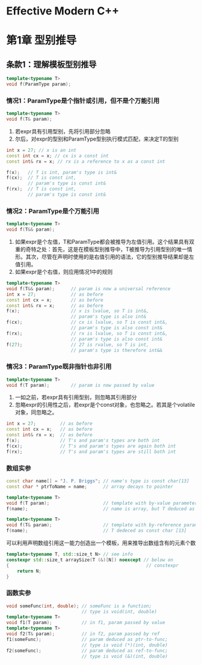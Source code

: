 # Effective Modern C++

# 第1章 型别推导

## 条款1：理解模板型别推导

```c++
template<typename T>
void f(ParamType param);
```

### 情况1：ParamType是个指针或引用，但不是个万能引用

```c++
template<typename T>
void f(T& param);
```

1. 若expr具有引用型别，先将引用部分忽略
2. 尔后，对expr的型别和ParamType型别执行模式匹配，来决定T的型别

```c++
int x = 27; // x is an int
const int cx = x; // cx is a const int
const int& rx = x; // rx is a reference to x as a const int

f(x); 	// T is int, param's type is int&
f(cx); 	// T is const int,
		// param's type is const int&
f(rx); 	// T is const int,
		// param's type is const int&
```

### 情况2：ParamType是个万能引用

```c++
template<typename T>
void f(T&& param);
```

1. 如果expr是个左值，T和ParamType都会被推导为左值引用。这个结果具有双重的奇特之处：首先，这是在模板型别推导中，T被推导为引用型别的唯一情形。其次，尽管在声明时使用的是右值引用的语法，它的型别推导结果却是左值引用。
2. 如果expr是个右值，则应用情况1中的规则

```c++
template<typename T>
void f(T&& param); 		// param is now a universal reference
int x = 27; 			// as before
const int cx = x; 		// as before
const int& rx = x; 		// as before
f(x); 					// x is lvalue, so T is int&,
						// param's type is also int&
f(cx); 					// cx is lvalue, so T is const int&,
						// param's type is also const int&
f(rx); 					// rx is lvalue, so T is const int&,
						// param's type is also const int&
f(27); 					// 27 is rvalue, so T is int,
						// param's type is therefore int&&
```

### 情况3：ParamType既非指针也非引用

```c++
template<typename T>
void f(T param); 		// param is now passed by value
```

1. 一如之前，若expr具有引用型别，则忽略其引用部分
2. 忽略expr的引用性之后，若expr是个const对象，也忽略之。若其是个volatile对象，同忽略之。

```c++
int x = 27; 		// as before
const int cx = x; 	// as before
const int& rx = x; 	// as before
f(x); 				// T's and param's types are both int
f(cx);				// T's and param's types are again both int
f(rx); 				// T's and param's types are still both int
```

### 数组实参

```c++
const char name[] = "J. P. Briggs"; // name's type is const char[13]
const char * ptrToName = name; 		// array decays to pointer

template<typename T>
void f(T param); 					// template with by-value parameter
f(name); 							// name is array, but T deduced as const char*

template<typename T>
void f(T& param); 					// template with by-reference parameter
f(name); 							// T dedeced as const char [13]
```

可以利用声明数组引用这一能力创造出一个模板，用来推导出数组含有的元素个数

```c++
template<typename T, std::size_t N> // see info
constexpr std::size_t arraySize(T (&)[N]) noexcept // below on
{ 													// constexpr
    return N;
}
```



### 函数实参

```c++
void someFunc(int, double); // someFunc is a function;
							// type is void(int, double)
template<typename T>
void f1(T param); 			// in f1, param passed by value
template<typename T>
void f2(T& param); 			// in f2, param passed by ref
f1(someFunc); 				// param deduced as ptr-to-func;
							// type is void (*)(int, double)
f2(someFunc); 				// param deduced as ref-to-func;
							// type is void (&)(int, double)
```

